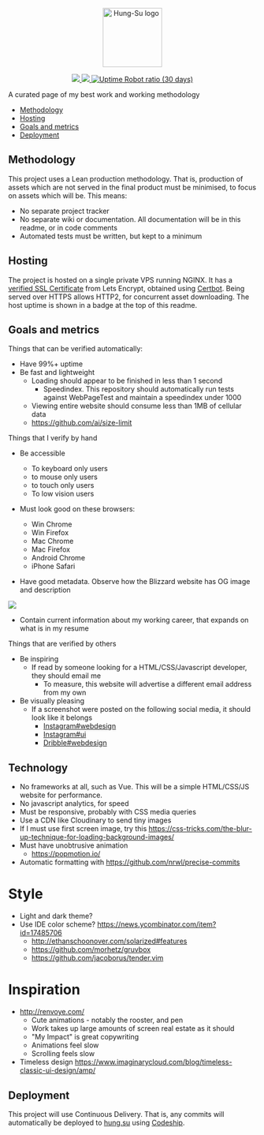 <p align="center">
    <a href="http://hung.su/">
		<img src="https://raw.githubusercontent.com/hungsu/hung.su-2018/master/images/logo--black.png" alt="Hung-Su logo" title="Hung-Su" height="120" />
	</a>
</p>
<p align="center">
	<a href="https://app.codeship.com/projects/297107">
		<img src="https://app.codeship.com/projects/061b9b00-6499-0136-9075-32f9241b3bc4/status?branch=master">
	</a>
	<a href="https://twitter.com/HungSu">
		<img src="https://img.shields.io/twitter/follow/espadrine.svg?style=social&label=Follow">
	</a>
	<a href="https://app.codeship.com/projects/297107">
		<img alt="Uptime Robot ratio (30 days)" src="https://img.shields.io/uptimerobot/ratio/m780675982-18212a6f5dfd729a0884579a.svg">
	</a>
</p>
A curated page of my best work and working methodology

* [Methodology](#methodology)
* [Hosting](#hosting)
* [Goals and metrics](#Goals-and-metrics)
* [Deployment](#deployment)

## Methodology

This project uses a Lean production methodology. That is, production of assets which are not served in the final product must be minimised, to focus on assets which will be. This means:

* No separate project tracker
* No separate wiki or documentation. All documentation will be in this readme, or in code comments
* Automated tests must be written, but kept to a minimum

## Hosting
The project is hosted on a single private VPS running NGINX. It has a [verified SSL Certificate](https://www.ssllabs.com/ssltest/analyze.html?d=hung.su) from Lets Encrypt, obtained using [Certbot](https://certbot.eff.org/lets-encrypt/ubuntuxenial-nginx). Being served over HTTPS allows HTTP2, for concurrent asset downloading. The host uptime is shown in a badge at the top of this readme.

## Goals and metrics

Things that can be verified automatically:

* Have 99%+ uptime
* Be fast and lightweight
	* Loading should appear to be finished in less than 1 second
		* Speedindex. This repository should automatically run tests against WebPageTest and maintain a speedindex under 1000
	* Viewing entire website should consume less than 1MB of cellular data
	* https://github.com/ai/size-limit
	
Things that I verify by hand

* Be accessible
	* To keyboard only users
	* to mouse only users
	* to touch only users
	* To low vision users

* Must look good on these browsers:
	* Win Chrome
	* Win Firefox
	* Mac Chrome
	* Mac Firefox
	* Android Chrome
	* iPhone Safari
	
* Have good metadata. Observe how the Blizzard website has OG image and description

<img src="http://hung.su/og-metadata.png" />

* Contain current information about my working career, that expands on what is in my resume

Things that are verified by others

* Be inspiring
	* If read by someone looking for a HTML/CSS/Javascript developer, they should email me
		* To measure, this website will advertise a different email address from my own
* Be visually pleasing
	* If a screenshot were posted on the following social media, it should look like it belongs
		* [Instagram#webdesign](https://www.instagram.com/explore/tags/webdesign/)
		* [Instagram#ui](https://www.instagram.com/explore/tags/ui/)
		* [Dribble#webdesign](https://dribbble.com/shots/popular/web-design)

## Technology

* No frameworks at all, such as Vue. This will be a simple HTML/CSS/JS website for performance.
* No javascript analytics, for speed
* Must be responsive, probably with CSS media queries
* Use a CDN like Cloudinary to send tiny images
* If I must use first screen image, try this https://css-tricks.com/the-blur-up-technique-for-loading-background-images/
* Must have unobtrusive animation
	* https://popmotion.io/
* Automatic formatting with https://github.com/nrwl/precise-commits

# Style
* Light and dark theme?
* Use IDE color scheme? https://news.ycombinator.com/item?id=17485706
	* http://ethanschoonover.com/solarized#features
	* https://github.com/morhetz/gruvbox
	* https://github.com/jacoborus/tender.vim

# Inspiration
* http://renvoye.com/
	+ Cute animations - notably the rooster, and pen
	+ Work takes up large amounts of screen real estate as it should
	+ "My Impact" is great copywriting
	- Animations feel slow
	- Scrolling feels slow
* Timeless design https://www.imaginarycloud.com/blog/timeless-classic-ui-design/amp/


## Deployment
This project will use Continuous Delivery. That is, any commits will automatically be deployed to [hung.su](https://hung.su) using [Codeship](https://app.codeship.com/hungsu). 

